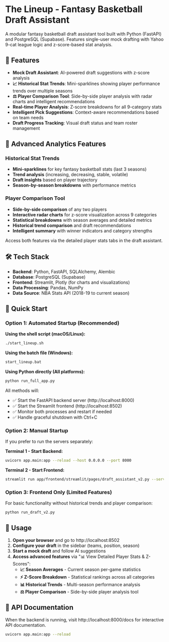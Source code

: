 # The Lineup - Fantasy Basketball Draft Assistant

A modular fantasy basketball draft assistant tool built with Python (FastAPI) and PostgreSQL (Supabase). Features single-user mock drafting with Yahoo 9-cat league logic and z-score-based stat analysis.

## 🚀 Features

- **Mock Draft Assistant**: AI-powered draft suggestions with z-score analysis
- **📈 Historical Stat Trends**: Mini-sparklines showing player performance trends over multiple seasons
- **⚖️ Player Comparison Tool**: Side-by-side player analysis with radar charts and intelligent recommendations
- **Real-time Player Analysis**: Z-score breakdowns for all 9-category stats
- **Intelligent Pick Suggestions**: Context-aware recommendations based on team needs
- **Draft Progress Tracking**: Visual draft status and team roster management

## 🏀 Advanced Analytics Features

### Historical Stat Trends
- **Mini-sparklines** for key fantasy basketball stats (last 3 seasons)
- **Trend analysis** (increasing, decreasing, stable, volatile)
- **Draft insights** based on player trajectory
- **Season-by-season breakdowns** with performance metrics

### Player Comparison Tool
- **Side-by-side comparison** of any two players
- **Interactive radar charts** for z-score visualization across 9 categories
- **Statistical breakdowns** with season averages and detailed metrics
- **Historical trend comparison** and draft recommendations
- **Intelligent summary** with winner indicators and category strengths

Access both features via the detailed player stats tabs in the draft assistant.

## 🛠️ Tech Stack

- **Backend**: Python, FastAPI, SQLAlchemy, Alembic
- **Database**: PostgreSQL (Supabase)
- **Frontend**: Streamlit, Plotly (for charts and visualizations)
- **Data Processing**: Pandas, NumPy
- **Data Source**: NBA Stats API (2018-19 to current season)

## 🚀 Quick Start

### Option 1: Automated Startup (Recommended)

**Using the shell script (macOS/Linux):**
```bash
./start_lineup.sh
```

**Using the batch file (Windows):**
```cmd
start_lineup.bat
```

**Using Python directly (All platforms):**
```bash
python run_full_app.py
```

All methods will:
- ✅ Start the FastAPI backend server (http://localhost:8000)
- ✅ Start the Streamlit frontend (http://localhost:8502)
- ✅ Monitor both processes and restart if needed
- ✅ Handle graceful shutdown with Ctrl+C

### Option 2: Manual Startup

If you prefer to run the servers separately:

**Terminal 1 - Start Backend:**
```bash
uvicorn app.main:app --reload --host 0.0.0.0 --port 8000
```

**Terminal 2 - Start Frontend:**
```bash
streamlit run app/frontend/streamlit/pages/draft_assistant_v2.py --server.port 8502
```

### Option 3: Frontend Only (Limited Features)

For basic functionality without historical trends and player comparison:
```bash
python run_draft_v2.py
```

## 📱 Usage

1. **Open your browser** and go to http://localhost:8502
2. **Configure your draft** in the sidebar (teams, position, season)
3. **Start a mock draft** and follow AI suggestions
4. **Access advanced features** via "📊 View Detailed Player Stats & Z-Scores":
   - **📈 Season Averages** - Current season per-game statistics
   - **⚡ Z-Score Breakdown** - Statistical rankings across all categories
   - **📊 Historical Trends** - Multi-season performance analysis
   - **⚖️ Player Comparison** - Side-by-side player analysis tool

## 🔧 API Documentation

When the backend is running, visit http://localhost:8000/docs for interactive API documentation.

```bash
uvicorn app.main:app --reload
